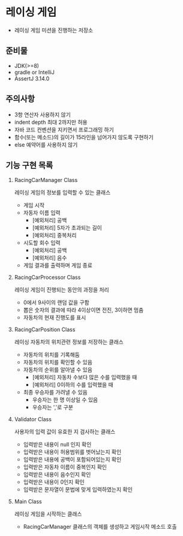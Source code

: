 # 레이싱 게임

- 레이싱 게임 미션을 진행하는 저장소

## 준비물

- JDK(>=8)
- gradle or IntelliJ
- AssertJ 3.14.0

## 주의사항
- 3항 연산자 사용하지 않기
- indent depth 최대 2까지만 허용
- 자바 코드 컨벤션을 지키면서 프로그래밍 하기
- 함수(또는 메소드)의 길이가 15라인을 넘어가지 않도록 구현하기
- else 예약어를 사용하지 않기

## 기능 구현 목록
    
1. RacingCarManager Class

    레이싱 게임의 정보를 입력할 수 있는 클래스

    - 게임 시작
    - 자동자 이름 입력
        - [예외처리] 공백
        - [예외처리] 5자가 초과되는 길이
        - [예외처리] 중복처리
    - 시도할 회수 입력
        - [예외처리] 공백
        - [예외처리] 음수
    - 게임 결과를 출력하며 게임 종료

2. RacingCarProcessor Class

    레이싱 게임이 진행되는 동안의 과정을 처리

    - 0에서 9사이의 랜덤 값을 구함
    - 뽑은 숫자의 결과에 따라 4이상이면 전진, 3이하면 멈춤
    - 자동차의 현재 진행도를 표시
        
3. RacingCarPosition Class

    레이싱 자동차의 위치관련 정보를 저장하는 클래스

    - 자동차의 위치를 기록해둠
    - 자동차의 위치를 확인할 수 있음
    - 자동차의 순위를 알아낼 수 있음
        - [예외처리] 자동차 수보다 많은 수를 입력했을 때
        - [예외처리] 0이하의 수를 입력했을 때
    - 최종 우승자를 가려낼 수 있음
        - 우승자는 한 명 이상일 수 있음
        - 우승자는 ','로 구분

4. Validator Class

    사용자의 입력 값이 유효한 지 검사하는 클래스

    - 입력받은 내용이 null 인지 확인
    - 입력받은 내용이 허용범위를 벗어났는지 확인
    - 입력받은 내용에 공백이 포함되어있는지 확인
    - 입력받은 자동차 이름이 중복인지 확인
    - 입력받은 내용이 음수인지 확인
    - 입력받은 내용이 0인지 확인
    - 입력받은 문자열이 문법에 맞게 입력하였는지 확인

5. Main Class

    레이싱 게임을 시작하는 클래스

    - RacingCarManager 클래스의 객체를 생성하고 게임시작 메소드 호출
